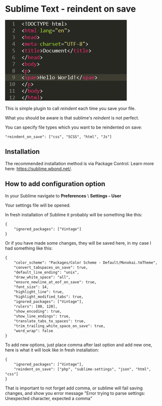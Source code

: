 Sublime Text - reindent on save
===============================

![screenshot](https://github.com/mac2000/sublime-reindent-on-save/raw/master/screenshot.gif)

This is simple plugin to call *reindent* each time you save your file.

What you should be aware is that sublime's *reindent* is not perfect.

You can specify file types which you want to be reindented on save:

    "reindent_on_save": ["css", "SCSS", "html", "Js"]


Installation
------------

The recommended installation method is via Package Control. Learn more here: https://sublime.wbond.net/.


How to add configuration option
-------------------------------

In your Sublime navigate to **Preferences** \ **Settings - User**

Your settings file will be opened.

In fresh installation of Sublime it probably will be something like this:

    {
        "ignored_packages": ["Vintage"]
    }

Or if you have made some changes, they will be saved here, in my case I had something like this:

    {
        "color_scheme": "Packages/Color Scheme - Default/Monokai.tmTheme",
        "convert_tabspaces_on_save": true,
        "default_line_ending": "unix",
        "draw_white_space": "all",
        "ensure_newline_at_eof_on_save": true,
        "font_size": 14,
        "highlight_line": true,
        "highlight_modified_tabs": true,
        "ignored_packages": ["Vintage"],
        "rulers": [80, 120],
        "show_encoding": true,
        "show_line_endings": true,
        "translate_tabs_to_spaces": true,
        "trim_trailing_white_space_on_save": true,
        "word_wrap": false
    }
    
To add new options, just place comma after last option and add new one, here is what it will look like in fresh installation:

    {
        "ignored_packages": ["Vintage"],
        "reindent_on_save": ["php", "sublime-settings", "json", "html", "css"]
    }

That is important to not forget add comma, or sublime will fail saving changes, and show you error message "Error trying to parse settings: Unexpected character, expected a comma"
